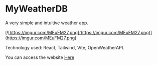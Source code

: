 # MyWeatherDB

A very simple and intuitive weather app.

[![https://imgur.com/MEuFM27.png](https://imgur.com/MEuFM27.png)](https://imgur.com/MEuFM27.png)


Technology used: React, Tailwind, Vite, OpenWeatherAPI.

You can access the website [Here](https://myweatherdb.netlify.app/)
